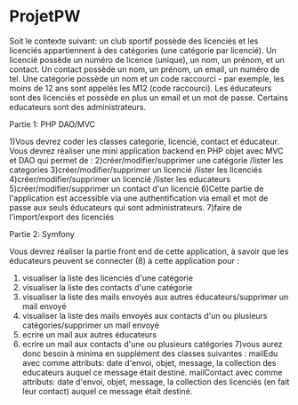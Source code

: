 # ProjetPW


Soit le contexte suivant:
un club sportif possède des licenciés et les licenciés appartiennent à des catégories (une catégorie par licencié).
Un licencié possède un numéro de licence (unique), un nom, un prénom, et un contact. Un contact possède un nom, 
un prénom, un email, un numéro de tel.
Une catégorie possède un nom et un code raccourci - par exemple, les moins de 12 ans sont appelés les M12 (code 
raccourci).
Les éducateurs sont des licenciés et possède en plus un email et un mot de passe. Certains educateurs sont des 
administrateurs.

Partie 1: PHP DAO/MVC

1)Vous devrez coder les classes categorie, licencié, contact et éducateur.
Vous devrez réaliser une mini application backend en PHP objet avec MVC et DAO qui permet de :
2)créer/modifier/supprimer une catégorie /lister les categories
3)créer/modifier/supprimer un licencié /lister les licenciés
4)créer/modifier/supprimer un licencié /lister les educateurs
5)créer/modifier/supprimer un contact d'un licencié
6)Cette partie de l'application est accessible via une authentification via email et mot de passe aux seuls éducateurs 
qui sont administrateurs.
7)faire de l'import/export des licenciés

Partie 2: Symfony

Vous devrez réaliser la partie front end de cette application, à savoir que les éducateurs peuvent se connecter (8) à 
cette application pour :
1) visualiser la liste des licenciés d'une catégorie
2) visualiser la liste des contacts d'une catégorie
3) visualiser la liste des mails envoyés aux autres éducateurs/supprimer un mail envoyé
4) visualiser la liste des mails envoyés aux contacts d'un ou plusieurs catégories/supprimer un mail envoyé
5) ecrire un mail aux autres éducateurs
6) ecrire un mail aux contacts d'une ou plusieurs catégories
7)vous aurez donc besoin à minima en supplément des classes suivantes : 
mailEdu avec comme attributs: date d'envoi, objet, message, la collection des educateurs auquel ce message était 
destiné.
mailContact avec comme attributs: date d'envoi, objet, message, la collection des licenciés (en fait leur contact) 
auquel ce message était destiné.
